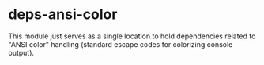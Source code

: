 deps-ansi-color
===============

This module just serves as a single location to hold dependencies related to
"ANSI color" handling (standard escape codes for colorizing console output).
